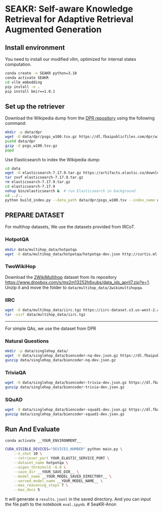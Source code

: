 # SEAKR: Self-aware Knowledge Retrieval for Adaptive Retrieval Augmented Generation

## Install environment

You need to install our modified vllm, optimized for internal states computation.

```bash
conda create -n SEAKR python=3.10
conda activate SEAKR
cd vllm_embedding
pip install -e .
pip install beir==1.0.1
```

## Set up the retriever

Download the Wikipedia dump from the [DPR repository](https://github.com/facebookresearch/DPR/blob/main/dpr/data/download_data.py#L32) using the following command:

```bash
mkdir -p data/dpr
wget -O data/dpr/psgs_w100.tsv.gz https://dl.fbaipublicfiles.com/dpr/wikipedia_split/psgs_w100.tsv.gz
pushd data/dpr
gzip -d psgs_w100.tsv.gz
popd
```
Use Elasticsearch to index the Wikipedia dump:
```bash
cd data
wget -O elasticsearch-7.17.9.tar.gz https://artifacts.elastic.co/downloads/elasticsearch/elasticsearch-7.17.9-linux-x86_64.tar.gz  # download Elasticsearch
tar zxvf elasticsearch-7.17.9.tar.gz
rm elasticsearch-7.17.9.tar.gz 
cd elasticsearch-7.17.9
nohup bin/elasticsearch &  # run Elasticsearch in background
cd ../..
python build_index.py --data_path data/dpr/psgs_w100.tsv --index_name wiki  --port YOUR_ELASTIC_SEARCH_SERVICE PORT # build index
```

## PREPARE DATASET

For multihop datasets, We use the datasets provided from IRCoT.

### HotpotQA

```bash
mkdir data/multihop_data/hotpotqa
wget -O data/multihop_data/hotpotqa/hotpotqa-dev.json http://curtis.ml.cmu.edu/datasets/hotpot/hotpot_dev_distractor_v1.json
```

### TwoWikiHop

Download the [2WikiMultihop](https://www.dropbox.com/s/ms2m13252h6xubs/data_ids_april7.zip?e=1) dataset from its repository <https://www.dropbox.com/s/ms2m13252h6xubs/data_ids_april7.zip?e=1>. Unzip it and move the folder to `data/multihop_data/2wikimultihopqa`.

### IIRC

```bash
wget -O data/multihop_data/iirc.tgz https://iirc-dataset.s3.us-west-2.amazonaws.com/iirc_train_dev.tgz
tar -xzvf data/multihop_data/iirc.tgz
```
---
For simple QAs, we use the dataset from DPR
### Natural Questions

```bash
mkdir -p data/singlehop_data/
wget -O data/singlehop_data/biencoder-nq-dev.json.gz https://dl.fbaipublicfiles.com/dpr/data/retriever/biencoder-nq-dev.json.gz
gunzip data/singlehop_data/biencoder-nq-dev.json.gz
```

### TriviaQA

```bash
wget -O data/singlehop_data/biencoder-trivia-dev.json.gz https://dl.fbaipublicfiles.com/dpr/data/retriever/biencoder-trivia-dev.json.gz
gunzip data/singlehop_data/biencoder-trivia-dev.json.gz
```

### SQuAD
```bash
wget -O data/singlehop_data/biencoder-squad1-dev.json.gz https://dl.fbaipublicfiles.com/dpr/data/retriever/biencoder-squad1-dev.json.gz
gunzip data/singlehop_data/biencoder-squad1-dev.json.gz
```

## Run And Evaluate

```bash
conda activate __YOUR_ENVIRONMENT__

CUDA_VISIBLE_DEVICES="DEVICES_NUMBER" python main.py \
    --n_shot 10 \
    --retriever_port YOUR_ELASTIC_SERVICE_PORT \
    --dataset_name hotpotqa \
    --eigen_threshold -6.0 \
    --save_dir __YOUR_SAVE_DIR__ \
    --model_name __YOUR_MODEL_SAVED_DIRECTORY__ \
    --served_model_name __YOUR_MODEL_NAME__ \
    --max_reasoning_steps 7 \
    --max_docs 5
```

It will generate a `results.jsonl` in the saved directory. And you can input the file path to the notebook `eval.ipynb`. # SeaKR-Anon
